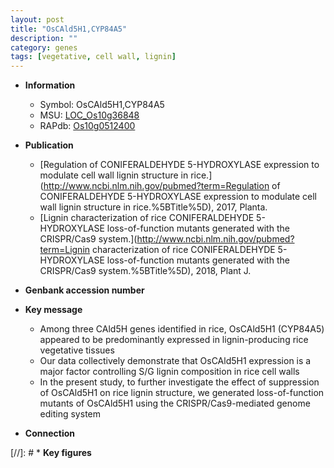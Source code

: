 ```yaml
---
layout: post
title: "OsCAld5H1,CYP84A5"
description: ""
category: genes
tags: [vegetative, cell wall, lignin]
---
```


* **Information**  
    + Symbol: OsCAld5H1,CYP84A5  
    + MSU: [LOC_Os10g36848](http://rice.uga.edu/cgi-bin/ORF_infopage.cgi?orf=LOC_Os10g36848)  
    + RAPdb: [Os10g0512400](https://rapdb.dna.affrc.go.jp/locus/?name=Os10g0512400)  

* **Publication**  
    + [Regulation of CONIFERALDEHYDE 5-HYDROXYLASE expression to modulate cell wall lignin structure in rice.](http://www.ncbi.nlm.nih.gov/pubmed?term=Regulation of CONIFERALDEHYDE 5-HYDROXYLASE expression to modulate cell wall lignin structure in rice.%5BTitle%5D), 2017, Planta.
    + [Lignin characterization of rice CONIFERALDEHYDE 5-HYDROXYLASE loss-of-function mutants generated with the CRISPR/Cas9 system.](http://www.ncbi.nlm.nih.gov/pubmed?term=Lignin characterization of rice CONIFERALDEHYDE 5-HYDROXYLASE loss-of-function mutants generated with the CRISPR/Cas9 system.%5BTitle%5D), 2018, Plant J.

* **Genbank accession number**  

* **Key message**  
    + Among three CAld5H genes identified in rice, OsCAld5H1 (CYP84A5) appeared to be predominantly expressed in lignin-producing rice vegetative tissues
    + Our data collectively demonstrate that OsCAld5H1 expression is a major factor controlling S/G lignin composition in rice cell walls
    + In the present study, to further investigate the effect of suppression of OsCAld5H1 on rice lignin structure, we generated loss-of-function mutants of OsCAld5H1 using the CRISPR/Cas9-mediated genome editing system

* **Connection**  

[//]: # * **Key figures**  


